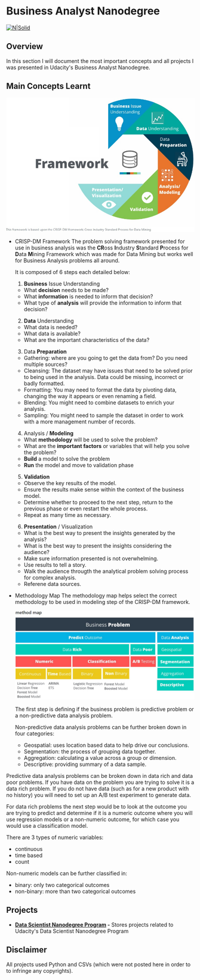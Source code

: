 # Business Analyst Nanodegree

[![N|Solid](https://www.python.org/static/community_logos/python-powered-w-70x28.png)](https://www.python.org/)

## Overview

In this section I will document the most important concepts and all projects I was presented in Udacity's Business Analyst Nanodegree.

## Main Concepts Learnt

  <img src="https://github.com/ehfreitas/Main/blob/main/02.%20Business%20Analyst%20Nanodegree/CRISM-DM.jpg" alt="CRISM-DM Framework" width="600"/>

- CRISP-DM Framework
  The problem solving framework presented for use in business analysis was the **CR**oss **I**ndustry **S**tandard **P**rocess for **D**ata **M**ining Framework which was made for Data Mining but works well for Business Analysis problems all around.

  It is composed of 6 steps each detailed below:

  1. **Business** Issue Understanding

  - What **decision** needs to be made?
  - What **information** is needed to inform that decision?
  - What type of **analysis** will provide the information to inform that decision?
  <p></p>

  2. **Data** Understanding

  - What data is needed?
  - What data is available?
  - What are the important characteristics of the data?
  <p></p>

  3. Data **Preparation**

  - Gathering: where are you going to get the data from? Do you need multiple sources?
  - Cleansing: The dataset may have issues that need to be solved prior to being used in the analysis. Data could be missing, incorrect or badly formatted.
  - Formatting: You may need to format the data by pivoting data, changing the way it appears or even renaming a field.
  - Blending: You might need to combine datasets to enrich your analysis.
  - Sampling: You might need to sample the dataset in order to work with a more management number of records.
  <p></p>

  4. Analysis / **Modeling**

  - What **methodology** will be used to solve the problem?
  - What are the **important factors** or variables that will help you solve the problem?
  - **Build** a model to solve the problem
  - **Run** the model and move to validation phase
  <p></p>

  5. **Validation**

  - Observe the key results of the model.
  - Ensure the results make sense within the context of the business model.
  - Determine whether to proceed to the next step, return to the previous phase or even restart the whole process.
  - Repeat as many time as necessary.
  <p></p>

  6. **Presentation** / Visualization

  - What is the best way to present the insights generated by the analysis?
  - What is the best way to present the insights considering the audience?
  - Make sure information presented is not overwhelming.
  - Use results to tell a story.
  - Walk the audience througth the analytical problem solving process for complex analysis.
  - Referene data sources.

- Methodology Map
  The methodology map helps select the correct methodology to be used in modeling step of the CRISP-DM framework.

    <img src="https://github.com/ehfreitas/Main/blob/main/02.%20Business%20Analyst%20Nanodegree/method_map.jpg" alt="Method Map" width="600"/>

  The first step is defining if the business problem is predictive problem or a non-predictive data analysis problem.

  Non-predictive data analysis problems can be further broken down in four categories:

  - Geospatial: uses location based data to help drive our conclusions.
  - Segmentation: the process of grouping data together.
  - Aggregation: calculating a value across a group or dimension.
  - Descriptive: providing summary of a data sample.

Predictive data analysis problems can be broken down in data rich and data poor problems. If you have data on the problem you are trying to solve it is a data rich problem. If you do not have data (such as for a new product with no history) you will need to set up an A/B test experiment to generate data.

For data rich problems the next step would be to look at the outcome you are trying to predict and determine if it is a numeric outcome where you will use regression models or a non-numeric outcome, for which case you would use a classification model.

There are 3 types of numeric variables:

- continuous
- time based
- count

Non-numeric models can be further classified in:

- binary: only two categorical outcomes
- non-binary: more than two categorical outcomes

## Projects

- **[Data Scientist Nanodegree Program](https://github.com/ehfreitas/Main/tree/main/01.%20Data%20Scientist%20Nanodegree/) -** Stores projects related to Udacity's Data Scientist Nanodegree Program

## Disclaimer

All projects used Python and CSVs (which were not posted here in order to to infringe any copyrights).
